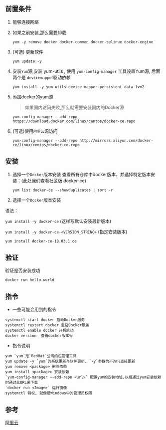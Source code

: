 ## 前置条件

1. 能够连接网络

2. 如果之前安装,那么需要卸载
    ```shell
    yum -y remove docker docker-common docker-selinux docker-engine
    ```

3. (可选) 更新软件
    ```shell
    yum update -y
    ```

4. 安装`Yum`源,安装 yum-utils , 使用 `yum-config-manager` 工具设置Yum源, 后面两个是 `devicemappe`r驱动依赖
    ```shell
    yum install -y yum-utils device-mapper-persistent-data lvm2
    ```

5. 添加docker的yum源

   > 如果国内访问失败,那么就需要安装国内的Docker源
    ```shell
    yum-config-manager --add-repo https://download.docker.com/linux/centos/docker-ce.repo
    ```

6. (可选)使用`阿里云`源访问
    ```shell
    yum-config-manager --add-repo http://mirrors.aliyun.com/docker-ce/linux/centos/docker-ce.repo
    ```

## 安装

1. 选择一个`Docker`版本安装
   查看所有仓库中docker版本，并选择特定版本安装：(此处我们查看社区版 docker-ce)
    ```shell
    yum list docker-ce --showduplicates | sort -r
    ```

2. 选择一个`Docker`版本安装

语法：

`yum install -y docker-ce` (这样写默认安装最新版本)

`yum install -y docker-ce-<VERSION_STRING>` (指定安装版本)

```shell
yum install docker-ce-18.03.1.ce
```

## 验证

验证是否安装成功

```shell
docker run hello-world
```

## 指令

- 一些可能会用到的指令

```shell
systemctl start docker 启动Docker服务
systemctl restart docker 重启Docker服务
systemctl enable docker 开机启动
docker version  查看docker版本号
```

- 指令说明

```shell
yum `yum`是`RedHat`公司的包管理工具
yum update -y `yum`的系统更新与软件更新, `-y`参数为不询问直接更新
yum remove <package> 删除依赖
yum install <package> 安装依赖
`yum-config-manager --add-repo <url>` 配置yum的安装地址,以后通过yum安装依赖时通过此URL来下载
`docker run <Image>` 运行镜像
systemctl 特权, 就像是Windows中的管理员权限
```

## 参考

[阿里云](https://developer.aliyun.com/article/765545)